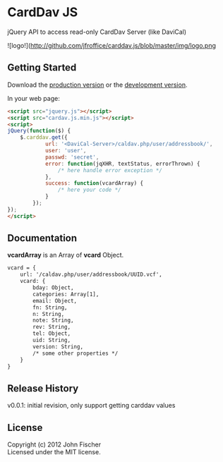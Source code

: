 # CardDav JS

jQuery API to access read-only CardDav Server (like DaviCal)

![logo!](http://github.com/jfroffice/carddav.js/blob/master/img/logo.png

## Getting Started
Download the [production version][min] or the [development version][max].

[min]: https://raw.github.com/jfroffice/carddav.js/master/carddav.min.js
[max]: https://raw.github.com/jfroffice/carddav.js/master/carddav.js

In your web page:

```html
<script src="jquery.js"></script>
<script src="cardav.js.min.js"></script>
<script>
jQuery(function($) {
    $.carddav.get({
            url: '<DaviCal-Server>/caldav.php/user/addressbook/',
            user: 'user',
            passwd: 'secret',
            error: function(jqXHR, textStatus, errorThrown) {
                /* here handle error exception */
            },          
            success: function(vcardArray) {
                /* here your code */
            }
        });
});
</script>
```

## Documentation

__vcardArray__ is an Array of __vcard__ Object.

```html
vcard = {
    url: '/caldav.php/user/addressbook/UUID.vcf',
    vcard: {
        bday: Object,
        categories: Array[1],
        email: Object,
        fn: String,
        n: String,
        note: String,
        rev: String,
        tel: Object,
        uid: String,
        version: String,
        /* some other properties */
    }
} 
```

## Release History

v0.0.1: initial revision, only support getting carddav values

## License
Copyright (c) 2012 John Fischer  
Licensed under the MIT license.
